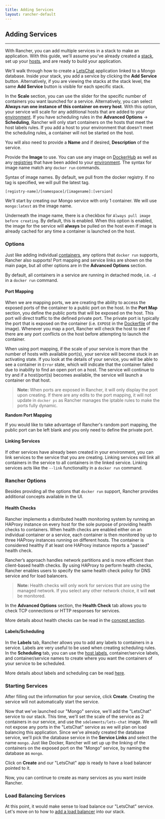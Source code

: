 ```yaml
---
title: Adding Services
layout: rancher-default
---
```


## Adding Services
---

With Rancher, you can add multiple services in a stack to make an application. With this guide, we'll assume you've already created a [stack]({{site.baseurl}}/rancher/rancher-ui/applications/stacks/), set up your [hosts]({{site.baseurl}}/rancher/rancher-ui/infrastructure/hosts/), and are ready to build your application. 

We'll walk through how to create a [LetsChat](http://sdelements.github.io/lets-chat/) application linked to a Mongo database. Inside your stack, you add a service by clicking the **Add Service** button. Alternatively, if you are viewing the stacks at the stack level, the same **Add Service** button is visible for each specific stack. 

In the **Scale** section, you can use the slider for the specific number of containers you want launched for a service. Alternatively, you can select **Always run one instance of this container on every host**. With this option, your service will scale for any additional hosts that are added to your [environment]({{site.baseurl}}/rancher/configuration/environments/). If you have scheduling rules in the **Advanced Options** -> **Scheduling**, Rancher will only start containers on the hosts that meet the host labels rules. If you add a host to your environment that doesn't meet the scheduling rules, a container will not be started on the host.

You will also need to provide a **Name** and if desired, **Description** of the service. 

Provide the **Image** to use. You can use any image on [DockerHub](https://hub.docker.com/) as well as any [registries]({{site.baseurl}}/rancher/configuration/registries) that have been added to your [environment]({{site.baseurl}}/rancher/configuration/environments). The syntax for image name  match any `docker run` commands. 

Syntax of image names. By default, we pull from the docker registry. If no tag is specified, we will pull the latest tag. 

`[registry-name]/[namespace]/[imagename]:[version]`

We'll start by creating our Mongo service with only 1 container. We will use `mongo:latest` as the image name. 

Underneath the image name, there is a checkbox for `Always pull image before creating`. By default, this is enabled. When this option is enabled, the image for the service will **always** be pulled on the host even if image is already cached for any time a container is launched on the host. 

### Options

Just like adding individual [containers]({{site.baseurl}}/rancher/rancher-ui/infrastructure/containers/), any options that `docker run` supports, Rancher also supports! Port mapping and service links are shown on the main page, but all other options are in the **Advanced Options** section. 

By default, all containers in a service are running in detached mode, i.e. `-d` in a `docker run` command. 

#### Port Mapping

When we are mapping ports, we are creating the ability to access the exposed ports of the container to a public port on the host. In the **Port Map** section, you define the public ports that will be exposed on the host. This port will direct traffic to the defined private port. The private port is typically the port that is exposed on the container (i.e. `EXPOSE` in the [Dockerfile](https://docs.docker.com/engine/reference/builder/#expose) of the image). Whenever you map a port, Rancher will check the host to see if there are any port conflicts on the host before attempting to launch the container. 

When using port mapping, if the scale of your service is more than the number of hosts with available port(s), your service will become stuck in an activating state. If you look at the details of your service, you will be able to see a container in `Error` state, which will indicate that the container failed due to inability to find an open port on a host. The service will continue to try and if a host/port(s) becomes available, the service will launch a container on that host. 

> **Note:** When ports are exposed in Rancher, it will only display the port upon creating. If there are any edits to the port mapping, it will not update in `docker ps` as Rancher manages the iptable rules to make the ports fully dynamic. 

**Random Port Mapping**

If you would like to take advantage of Rancher's random port mapping, the public port can be left blank and you only need to define the private port. 

#### Linking Services 

If other services have already been created in your environment, you can link services to the service that you are creating. Linking services will link all containers in the service to all containers in the linked service. Linking services acts like the `--link` functionality in a `docker run` command.

### Rancher Options

Besides providing all the options that `docker run` support, Rancher provides additional concepts available in the UI.

#### Health Checks

Rancher implements a distributed health monitoring system by running an HAProxy instance on every host for the sole purpose of providing health checks to containers.  When health checks are enabled either on an individual container or a service,  each container is then monitored by up to three HAProxy instances running on different hosts. The container is considered healthy if at least one HAProxy instance reports a "passed" health check.

Rancher’s approach handles network partitions and is more efficient than client-based health checks. By using HAProxy to perform health checks, Rancher enables users to specify the same health check policy for DNS service and for load balancers.

> **Note:** Health checks will only work for services that are using the managed network. If you select any other network choice, it will **not** be monitored.

In the **Advanced Options** section, the **Health Check** tab allows you to check TCP connections or HTTP responses for services. 

More details about health checks can be read in the [concept section]({{site.baseurl}}/rancher/concepts/health-checks/).

#### Labels/Scheduling 

In the **Labels** tab, Rancher allows you to add any labels to containers in a service. Labels are very useful to be used when creating scheduling rules. In the **Scheduling** tab, you can use the [host labels]({{site.baseurl}}/rancher/rancher-ui/infrastructure/hosts/#host-labels), container/service labels, and container/service names to create where you want the containers of your service to be scheduled. 

More details about labels and scheduling can be read [here]({{site.baseurl}}/rancher/rancher-ui/scheduling/).

### Starting Services

After filling out the information for your service, click **Create**. Creating the service will not automatically start the service.

Now that we've launched our "Mongo" service, we'll add the "LetsChat" service to our stack. This time, we'll set the scale of the service as 2 containers in our service, and use the `sdelements/lets-chat` image. We will not expose any ports in the "LetsChat" service as we will plan on load balancing this application. Since we've already created the database service, we'll pick the database service in the **Service Links** and select the name `mongo`. Just like Docker, Rancher will set up up the linking of the containers on the exposed port on the "Mongo" service, by naming the database as `mongo`.

Click on **Create** and our "LetsChat" app is ready to have a load balancer pointed to it. 

Now, you can continue to create as many services as you want inside Rancher. 

### Load Balancing Services

At this point, it would make sense to load balance our "LetsChat" service. Let's move on to how to [add a load balancer]({{site.baseurl}}/rancher/rancher-ui/applications/stacks/adding-balancers/) into our stack.
